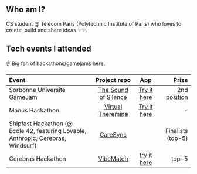 ## Who am I?

CS student @ Télécom Paris (Polytechnic Institute of Paris) who loves to create, build and share ideas ✨✨.

## Tech events I attended

☝️ Big fan of hackathons/gamejams here.

| Event             | Project repo  | App | Prize |
| :---------------- | :------: | :------: | ----: |
| Sorbonne Université GameJam        |   [The Sound of Silence](https://github.com/tom-effernelli/gamejam-psu-the-sound-of-silence)   | [Try it here](https://gamejam-psu-the-sound-of-silence.vercel.app/) | 2nd position |
| Manus Hackathon           |   [Virtual Theremine](https://github.com/tom-effernelli/hackathon-manus-virtual-theremin)   | [Try it here](https://hackathon-manus-virtual-theremin.vercel.app/) | - |
| Shipfast Hackathon (@ Ecole 42, featuring Lovable, Anthropic, Cerebras, Windsurf)    |  [CareSync](https://github.com/tom-effernelli/hackathon-shipfast-caresync)   |  | Finalists (top-5) |
| Cerebras Hackathon |  [VibeMatch](https://github.com/tom-effernelli/hackathon-cerebras-cline-vibematch) | [try it here](https://vibematch.tech/) | top-5 |
